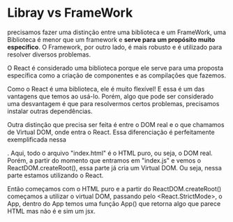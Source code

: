 # Libray vs FrameWork

precisamos fazer uma distinção entre uma biblioteca e um FrameWork, uma Biblioteca é menor que um framework e **serve para um propósito muito específico**. O Framework, por outro lado, é mais robusto e é utilizado para resolver diversos problemas.

O React é considerado uma biblioteca porque ele serve para uma proposta específica como a criação de componentes e as compilações que fazemos.

Como o React é uma biblioteca, ele é muito flexível! E essa é um das vantagens que temos ao usá-lo. Porém, algo que pode ser considerado uma desvantagem é que para resolvermos certos problemas, precisamos instalar outras dependências.

Outra distinção que precisa ser feita é entre o DOM real e o que chamamos de Virtual DOM, onde entra o React. Essa diferenciação é perfeitamente exemplificada nessa <div id="roots"></div>. Aqui, todo o arquivo "index.html" é o HTML puro, ou seja, o DOM real. Porém, a partir do momento que entramos em "index.js" e vemos o ReactDOM.createRoot(), essa parte já cria um Virtual DOM. Ou seja, nessa parte estamos utilizando o React.

Então começamos com o HTML puro e a partir do ReactDOM.createRoot() começamos a utilizar o virtual DOM, passando pelo <React.StrictMode>, o App, dentro do App temos uma função App() que retorna algo que parece HTML mas não é e sim um jsx.